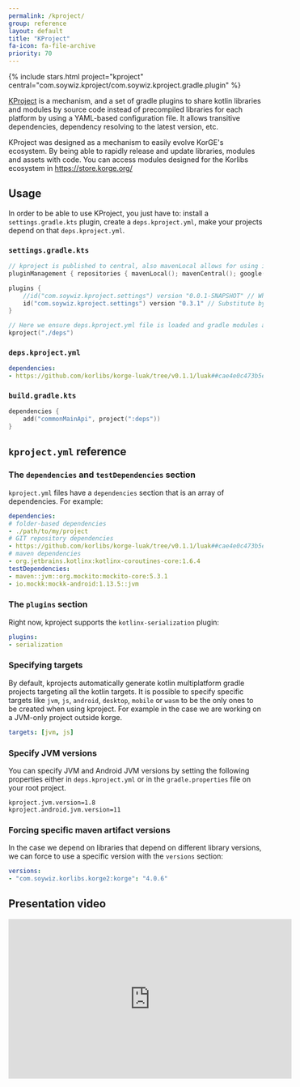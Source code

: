 ```yaml
---
permalink: /kproject/
group: reference
layout: default
title: "KProject"
fa-icon: fa-file-archive
priority: 70
---
```



{% include stars.html project="kproject" central="com.soywiz.kproject/com.soywiz.kproject.gradle.plugin" %}



[KProject](https://github.com/korlibs/kproject) is a mechanism, and a set of gradle plugins to share kotlin
libraries and modules by source code instead of precompiled libraries for each platform by using a YAML-based
configuration file.
It allows transitive dependencies, dependency resolving to the latest version, etc.

KProject was designed as a mechanism to easily evolve KorGE's ecosystem.
By being able to rapidly release and update libraries, modules and assets with code.
You can access modules designed for the Korlibs ecosystem in <https://store.korge.org/>

## Usage

In order to be able to use KProject, you just have to:
install a `settings.gradle.kts` plugin, create a `deps.kproject.yml`, make your projects depend on that `deps.kproject.yml`.

### `settings.gradle.kts`

```kotlin
// kproject is published to central, also mavenLocal allows for using it while developing
pluginManagement { repositories { mavenLocal(); mavenCentral(); google(); gradlePluginPortal() } }

plugins {
    //id("com.soywiz.kproject.settings") version "0.0.1-SNAPSHOT" // While developing
    id("com.soywiz.kproject.settings") version "0.3.1" // Substitute by the latest version
}

// Here we ensure deps.kproject.yml file is loaded and gradle modules are created
kproject("./deps")
```

### `deps.kproject.yml`

```yaml
dependencies:
- https://github.com/korlibs/korge-luak/tree/v0.1.1/luak##cae4e0c473b5e80820819ccf24ed4e4c4891f307
```

### `build.gradle.kts`

```kotlin
dependencies {
    add("commonMainApi", project(":deps"))
}
```

## `kproject.yml` reference

### The `dependencies` and `testDependencies` section

`kproject.yml` files have a `dependencies` section that is an array of dependencies. For example:

```yaml
dependencies:
# folder-based dependencies
- ./path/to/my/project
# GIT repository dependencies
- https://github.com/korlibs/korge-luak/tree/v0.1.1/luak##cae4e0c473b5e80820819ccf24ed4e4c4891f307
# maven dependencies
- org.jetbrains.kotlinx:kotlinx-coroutines-core:1.6.4
testDependencies:
- maven::jvm::org.mockito:mockito-core:5.3.1
- io.mockk:mockk-android:1.13.5::jvm
```

### The `plugins` section

Right now, kproject supports the `kotlinx-serialization` plugin:

```yaml
plugins:
- serialization
```

### Specifying targets

By default, kprojects automatically generate kotlin multiplatform gradle projects targeting all the kotlin targets. 
It is possible to specify specific targets like `jvm`, `js`, `android`, `desktop`, `mobile` or `wasm` to be the only
ones to be created when using kproject. For example in the case we are working on a JVM-only project outside korge.

```yaml
targets: [jvm, js]
```

### Specify JVM versions

You can specify JVM and Android JVM versions by setting the following properties
either in `deps.kproject.yml` or in the `gradle.properties` file on your root project.

```prope
kproject.jvm.version=1.8 
kproject.android.jvm.version=11 
```

### Forcing specific maven artifact versions

In the case we depend on libraries that depend on different library versions, we can force
to use a specific version with the `versions` section:

```yaml
versions:
- "com.soywiz.korlibs.korge2:korge": "4.0.6"
```

## Presentation video

<iframe width="560" height="315" src="https://www.youtube.com/embed/avKhNcVJB5I?start=404" title="YouTube video player" frameborder="0" allow="accelerometer; autoplay; clipboard-write; encrypted-media; gyroscope; picture-in-picture; web-share" allowfullscreen></iframe>
